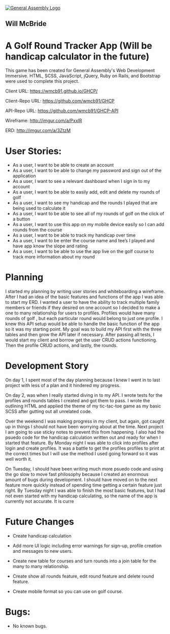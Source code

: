 [![General Assembly Logo](https://camo.githubusercontent.com/1a91b05b8f4d44b5bbfb83abac2b0996d8e26c92/687474703a2f2f692e696d6775722e636f6d2f6b6538555354712e706e67)](https://generalassemb.ly/education/web-development-immersive)


## Will McBride

# A Golf Round Tracker App (Will be handicap calculator in the future)

This game has been created for General Assembly's Web Development Immersive.
HTML, SCSS, JavaScript, jQuery, Ruby on Rails, and Bootstrap were used to
complete this project.

Client URL: https://wmcb91.github.io/GHCP/

Client-Repo URL: https://github.com/wmcb91/GHCP

API-Repo URL: https://github.com/wmcb91/GHCP-API

Wireframe: http://imgur.com/a/PxxlR

ERD: http://imgur.com/a/3ZtzM


# User Stories:

- As a user, I want to be able to create an account
- As a user, I want to be able to change my password and sign out of the application
- As a user, I want to see a relevant dashboard when I sign in to my account
- As a user, I want to be able to easily add, edit and delete my rounds of golf
- As a user, I want to see my handicap and the rounds I played that are being used to calculate it
- As a user, I want to be able to see all of my rounds of golf on the click of a button
- As a user, I want to use this app on my mobile device easily so I can add rounds from the course
- As a user, I want to be able to track my handicap over time
- As a user, I want to be enter the course name and tee’s I played and have app know the slope and rating
- As a user, I want to be able to use the app live on the golf course to track more information about my round

# Planning

I started my planning by writing user stories and whiteboarding a wireframe.
After I had an idea of the basic features and functions of the app I was able
to start my ERD. I wanted a user to have the ability to track multiple family
members or friends if they desired on one account so I decided to make a one to
many relationship for users to profiles. Profiles would have many rounds of golf
, but each particular round would belong to just one profile. I knew this API
setup would be able to handle the basic function of the app so it was my starting
point. My goal was to build my API first with the three tables and then grow the
API later if necessary. After passing all tests, I would start my client and
borrow get the user CRUD actions functioning. Then the profile CRUD actions, and
lastly, the rounds.

# Development Story

On day 1, I spent most of the day planning because I knew I went in to last
project with less of a plan and it hindered my progress.

On day 2, was when I really started diving in to my API. I wrote tests for the
profiles and rounds tables I created and got them to pass. I wrote the outlining
HTML and applied the theme of my tic-tac-toe game as my basic SCSS after gutting
out all unrelated code.

Over the weekend I was making progress in my client, but again, got caught up in
things I should not have been worrying about at the time. Next project I am
going to use sticky notes to prevent this from happening. I also had the psuedo
code for the handicap calculation written out and ready for when I started that
feature. By Monday night I was able to click into profiles after login and create
profiles. It was a battle to get the profiles profiles to print at the correct
times but I will use the method I used going forward so it was well worth it.

On Tuesday, I should have been writing much more psuedo code and using the go
slow to move fast philosophy because I created an enormous amount of bugs during
development. I should have moved on to the next feature more quickly instead of
spending time getting a certain feature just right. By Tuesday night I was able
to finish the most basic features, but I had not even started with my handicap
calculating, so the name of the app is currently not accurate. It is curre



# Future Changes
- Create handicap calculation

- Add more UI logic including error warnings for sign-up, profile creation and
messages to new users.

- Create new table for courses and turn rounds into a join table for the many to
many relationship.

- Create show all rounds feature, edit round feature and delete round feature.

- Create mobile format so you can use on golf course.



# Bugs:
 - No known bugs.
